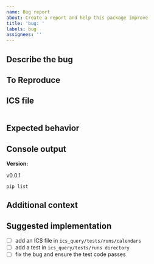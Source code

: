 ```yaml
---
name: Bug report
about: Create a report and help this package improve
title: 'bug: '
labels: bug
assignees: ''
---
```

<!-- This template is a suggestion. So, you do not have to use it. -->

## Describe the bug
<!-- A clear and concise description of what the bug is. -->

## To Reproduce
<!-- Source code to reproduce the behavior. -->

## ICS file
<!-- Please paste an ICS file here which does not work or attach it with a .txt ending. -->

```text
```

## Expected behavior
<!-- A clear and concise description of what you expected to happen. -->

## Console output
<!-- If applicable, add output/screenshots to help explain your problem. -->

**Version:**
<!-- Which Version do you use? -->
v0.0.1

<!-- Sometimes, the problems are in other packages. You can provide an overview
     by running this command and passing the output:

     pip list
-->
```shell
pip list
```

## Additional context
<!-- Add any other context about the problem here. Or maybe related issues. -->

## Suggested implementation
<!-- If possible, suggest a way of solving this or just let this text down there remain as it is. -->

- [ ] add an ICS file in `ics_query/tests/runs/calendars`
- [ ] add a test in `ics_query/tests/runs directory`
- [ ] fix the bug and ensure the test code passes
